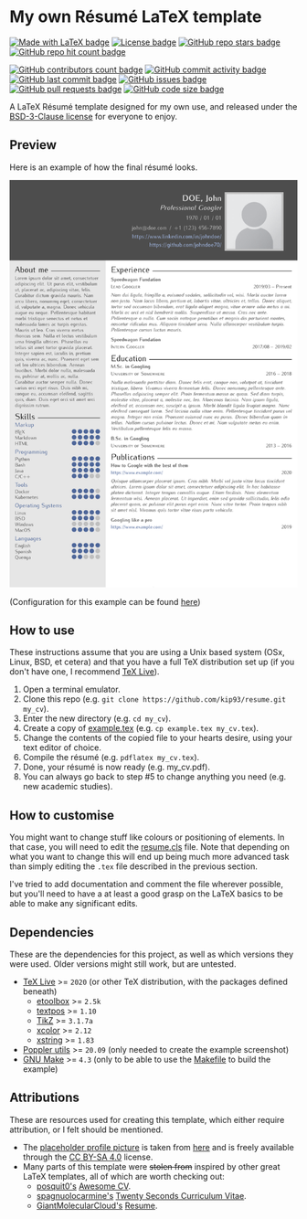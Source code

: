 # My own Résumé LaTeX template

[![Made with LaTeX badge](https://img.shields.io/badge/Made%20with-LaTeX-blue?style=flat-square)](https://github.com/kip93/resume/search?l=tex)
[![License badge](https://img.shields.io/github/license/kip93/resume?style=flat-square)](./LICENSE)
[![GitHub repo stars badge](https://img.shields.io/github/stars/kip93/resume?style=flat-square)](https://github.com/kip93/resume/stargazers)
[![GitHub repo hit count badge](http://hits.dwyl.com/kip93/resume.svg)](https://github.com/kip93/resume)

[![GitHub contributors count badge](https://img.shields.io/github/contributors/kip93/resume?style=flat-square)](https://github.com/kip93/resume/graphs/contributors)
[![GitHub commit activity badge](https://img.shields.io/github/commit-activity/m/kip93/resume?style=flat-square)](https://github.com/kip93/resume/graphs/commit-activity)
[![GitHub last commit badge](https://img.shields.io/github/last-commit/kip93/resume?style=flat-square)](https://github.com/kip93/resume/commits/main)
[![GitHub issues badge](https://img.shields.io/github/issues/kip93/resume?style=flat-square)](https://github.com/kip93/resume/issues)
[![GitHub pull requests badge](https://img.shields.io/github/issues-pr/kip93/resume?style=flat-square)](https://github.com/kip93/resume/pulls)
[![GitHub code size badge](https://img.shields.io/github/languages/code-size/kip93/resume?style=flat-square)](https://github.com/kip93/resume)

A LaTeX Résumé template designed for my own use, and released under the
[BSD-3-Clause license](./LICENSE) for everyone to enjoy.

## Preview

Here is an example of how the final résumé looks.

[![Résumé example](./example-1.png)](./example.pdf)

(Configuration for this example can be found [here](./example.tex))

## How to use

These instructions assume that you are using a Unix based system (OSx, Linux,
BSD, et cetera) and that you have a full TeX distribution set up (if you don't
have one, I recommend [TeX Live](http://tug.org/texlive/)).

1. Open a terminal emulator.
2. Clone this repo (e.g. `git clone https://github.com/kip93/resume.git my_cv`).
3. Enter the new directory (e.g. `cd my_cv`).
4. Create a copy of [example.tex](./example.tex)
   (e.g. `cp example.tex my_cv.tex`).
5. Change the contents of the copied file to your hearts desire, using your
   text editor of choice.
6. Compile the résumé (e.g. `pdflatex my_cv.tex`).
7. Done, your résumé is now ready (e.g. my_cv.pdf).
8. You can always go back to step #5 to change anything you need (e.g. new
   academic studies).

## How to customise

You might want to change stuff like colours or positioning of elements. In that
case, you will need to edit the [resume.cls](./resume.cls) file. Note that
depending on what you want to change this will end up being much more advanced
task than simply editing the `.tex` file described in the previous section.

I've tried to add documentation and comment the file wherever possible, but
you'll need to have a at least a good grasp on the LaTeX basics to be able to
make any significant edits.

## Dependencies

These are the dependencies for this project, as well as which versions they were
used. Older versions might still work, but are untested.

 * [TeX Live](https://www.tug.org/texlive/) >= `2020` (or other TeX distribution,
   with the packages defined beneath)
   * [etoolbox](https://ctan.org/pkg/etoolbox) >= `2.5k`
   * [textpos](https://ctan.org/pkg/textpos) >= `1.10`
   * [TikZ](https://www.ctan.org/pkg/tikz) >= `3.1.7a`
   * [xcolor](https://ctan.org/pkg/xcolor) >= `2.12`
   * [xstring](https://ctan.org/pkg/xstring) >= `1.83`
 * [Poppler utils](https://poppler.freedesktop.org/) >= `20.09` (only needed to
   create the example screenshot)
 * [GNU Make](https://www.gnu.org/software/make/) >= `4.3` (only to be able to
   use the [Makefile](./Makefile) to build the example)

## Attributions

These are resources used for creating this template, which either require
attribution, or I felt should be mentioned.

 * The [placeholder profile picture](./example.png) is taken from
   [here](https://commons.wikimedia.org/wiki/File:Portrait_Placeholder.png) and
   is freely available through the
   [CC BY-SA 4.0](https://creativecommons.org/licenses/by-sa/4.0/deed.en)
   license.
 * Many parts of this template were ~~stolen from~~ inspired by other great
   LaTeX templates, all of which are worth checking out:
   * [posquit0's](https://github.com/posquit0)
     [Awesome CV](https://github.com/posquit0/Awesome-CV).
   * [spagnuolocarmine's](https://github.com/spagnuolocarmine)
     [Twenty Seconds Curriculum Vitae](https://github.com/spagnuolocarmine/TwentySecondsCurriculumVitae-LaTex).
   * [GiantMolecularCloud's](https://github.com/GiantMolecularCloud)
     [Resume](https://github.com/GiantMolecularCloud/my-resume).

